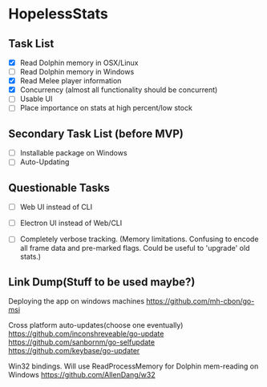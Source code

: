 # HopelessStats

## Task List

- [x] Read Dolphin memory in OSX/Linux
- [ ] Read Dolphin memory in Windows
- [x] Read Melee player information
- [x] Concurrency (almost all functionality should be concurrent)
- [ ] Usable UI
- [ ] Place importance on stats at high percent/low stock

## Secondary Task List (before MVP)
- [ ] Installable package on Windows
- [ ] Auto-Updating

## Questionable Tasks

- [ ] Web UI instead of CLI
- [ ] Electron UI instead of Web/CLI
- [ ] Completely verbose tracking. (Memory limitations. Confusing to encode all frame data and pre-marked flags. Could be useful to 'upgrade' old stats.)


## Link Dump(Stuff to be used maybe?)

Deploying the app on windows machines
https://github.com/mh-cbon/go-msi

Cross platform auto-updates(choose one eventually)
https://github.com/inconshreveable/go-update
https://github.com/sanbornm/go-selfupdate
https://github.com/keybase/go-updater

Win32 bindings. Will use ReadProcessMemory for Dolphin mem-reading on Windows
https://github.com/AllenDang/w32


